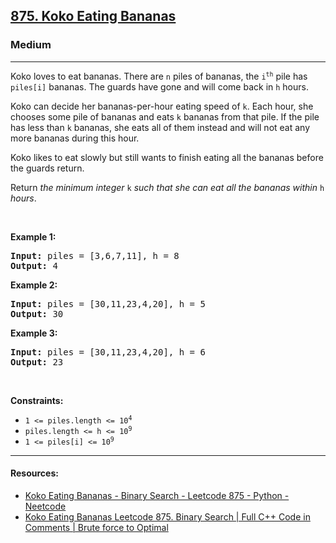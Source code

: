 <h2><a href="https://leetcode.com/problems/koko-eating-bananas/">875. Koko Eating Bananas</a></h2><h3>Medium</h3><hr><div style="user-select: auto;"><p style="user-select: auto;">Koko loves to eat bananas. There are <code style="user-select: auto;">n</code> piles of bananas, the <code style="user-select: auto;">i<sup style="user-select: auto;">th</sup></code> pile has <code style="user-select: auto;">piles[i]</code> bananas. The guards have gone and will come back in <code style="user-select: auto;">h</code> hours.</p>

<p style="user-select: auto;">Koko can decide her bananas-per-hour eating speed of <code style="user-select: auto;">k</code>. Each hour, she chooses some pile of bananas and eats <code style="user-select: auto;">k</code> bananas from that pile. If the pile has less than <code style="user-select: auto;">k</code> bananas, she eats all of them instead and will not eat any more bananas during this hour.</p>

<p style="user-select: auto;">Koko likes to eat slowly but still wants to finish eating all the bananas before the guards return.</p>

<p style="user-select: auto;">Return <em style="user-select: auto;">the minimum integer</em> <code style="user-select: auto;">k</code> <em style="user-select: auto;">such that she can eat all the bananas within</em> <code style="user-select: auto;">h</code> <em style="user-select: auto;">hours</em>.</p>

<p style="user-select: auto;">&nbsp;</p>
<p style="user-select: auto;"><strong style="user-select: auto;">Example 1:</strong></p>

<pre style="user-select: auto;"><strong style="user-select: auto;">Input:</strong> piles = [3,6,7,11], h = 8
<strong style="user-select: auto;">Output:</strong> 4
</pre>

<p style="user-select: auto;"><strong style="user-select: auto;">Example 2:</strong></p>

<pre style="user-select: auto;"><strong style="user-select: auto;">Input:</strong> piles = [30,11,23,4,20], h = 5
<strong style="user-select: auto;">Output:</strong> 30
</pre>

<p style="user-select: auto;"><strong style="user-select: auto;">Example 3:</strong></p>

<pre style="user-select: auto;"><strong style="user-select: auto;">Input:</strong> piles = [30,11,23,4,20], h = 6
<strong style="user-select: auto;">Output:</strong> 23
</pre>

<p style="user-select: auto;">&nbsp;</p>
<p style="user-select: auto;"><strong style="user-select: auto;">Constraints:</strong></p>

<ul style="user-select: auto;">
	<li style="user-select: auto;"><code style="user-select: auto;">1 &lt;= piles.length &lt;= 10<sup style="user-select: auto;">4</sup></code></li>
	<li style="user-select: auto;"><code style="user-select: auto;">piles.length &lt;= h &lt;= 10<sup style="user-select: auto;">9</sup></code></li>
	<li style="user-select: auto;"><code style="user-select: auto;">1 &lt;= piles[i] &lt;= 10<sup style="user-select: auto;">9</sup></code></li>
</ul>
</div>

***
#### Resources:

- [Koko Eating Bananas - Binary Search - Leetcode 875 - Python - Neetcode](https://www.youtube.com/watch?v=U2SozAs9RzA)
- [Koko Eating Bananas Leetcode 875. Binary Search | Full C++ Code in Comments | Brute force to Optimal](https://www.youtube.com/watch?v=5u2hgR2QCgo)
